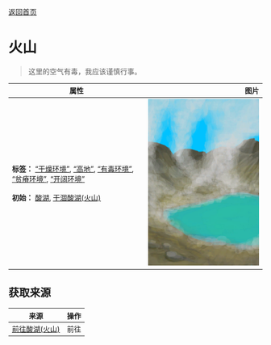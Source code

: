 [返回首页](index.md)  
# 火山  
> 这里的空气有毒，我应该谨慎行事。  
  
  属性  |   图片   
 ----  |  ----:   
 **标签：**	[“干燥环境”](tag_EnvDry.md), [“高地”](tag_Highland.md), [“有毒环境”](tag_EnvToxic.md), [“贫瘠环境”](tag_EnvInfertile.md), [“开阔环境”](tag_EnvOpen.md)<br><br>**初始：**	[酸湖](AcidLake.md), [干涸酸湖(火山)](AcidLakePuddle.md)  |  ![](Sprite/AcidLake.png)   
  
## 获取来源  
来源  |  操作  
----  |  ----  
[前往酸湖(火山)](Path_VolcanoToAcidLake.md)  |  前往  
